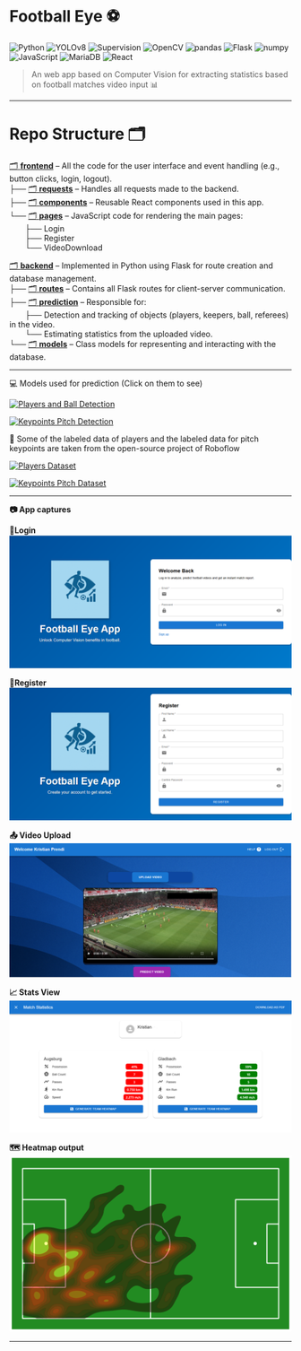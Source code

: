 # Football Eye ⚽

![Python](https://img.shields.io/badge/Python-3.11-blue?logo=python&logoColor=white)
![YOLOv8](https://img.shields.io/badge/YOLOv8-ultralytics-orange?logo=github&logoColor=white)
![Supervision](https://img.shields.io/badge/Supervision-ultralytics-yellow?logo=github&logoColor=black)
![OpenCV](https://img.shields.io/badge/OpenCV-4.x-green?logo=opencv&logoColor=white)
![pandas](https://img.shields.io/badge/pandas-2.x-purple?logo=pandas&logoColor=white)
![Flask](https://img.shields.io/badge/Flask-2.x-black?logo=flask&logoColor=white)
![numpy](https://img.shields.io/badge/numpy-1.x-blue?logo=numpy&logoColor=white)
![JavaScript](https://img.shields.io/badge/JavaScript-ES6+-F7DF1E?logo=javascript&logoColor=black)
![MariaDB](https://img.shields.io/badge/MariaDB-10.x-lightblue?logo=mariadb&logoColor=white)
![React](https://img.shields.io/badge/React-18.x-61DAFB?logo=react&logoColor=black)

> An web app based on Computer Vision for extracting statistics based on football matches video input 📊

---

# Repo Structure 🗂️

[🗂️ **frontend**](./frontend) – All the code for the user interface and event handling (e.g., button clicks, login, logout).  
├── [🗂️ **requests**](./frontend/requests) – Handles all requests made to the backend.  
├── [🗂️ **components**](./frontend/components) – Reusable React components used in this app.  
└── [🗂️ **pages**](./frontend/pages) – JavaScript code for rendering the main pages:  
  ├── Login  
  ├── Register  
  └── VideoDownload  

[🗂️ **backend**](./backend) – Implemented in Python using Flask for route creation and database management.  
├── [🗂️ **routes**](./backend/routes) – Contains all Flask routes for client-server communication.  
├── [🗂️ **prediction**](./backend/prediction) – Responsible for:  
  ├── Detection and tracking of objects (players, keepers, ball, referees) in the video.  
  └── Estimating statistics from the uploaded video.  
└── [🗂️ **models**](./backend/models) – Class models for representing and interacting with the database.



---

💻 Models used for prediction (Click on them to see)

[![Players and Ball Detection](https://img.shields.io/badge/Roboflow-Player%20Detection-blue?logo=roboflow&logoColor=white)](https://universe.roboflow.com/kristianp/football-players-detection-3zvbc-84vij/model/9)

[![Keypoints Pitch Detection](https://img.shields.io/badge/Roboflow-Keypoints%20Pitch%20Detection-orange?logo=roboflow&logoColor=white)](https://universe.roboflow.com/kristianp/football-field-detection-f07vi-g30ga/model/1)

💾 Some of the labeled data of players and the labeled data for pitch keypoints are taken from the open-source project of Roboflow

[![Players Dataset](https://img.shields.io/badge/Roboflow-Players%20Dataset-blue?logo=roboflow&logoColor=white)](https://universe.roboflow.com/roboflow-jvuqo/football-players-detection-3zvbc)

[![Keypoints Pitch Dataset](https://img.shields.io/badge/Roboflow-Keypoints%20Pitch%20Detection-orange?logo=roboflow&logoColor=white)](https://universe.roboflow.com/roboflow-jvuqo/football-field-detection-f07vi)

---

**📷 App captures**

**🔐Login**
![Login Page](./frontend/app_captures/login.PNG)

**👤Register**
![Register Page](./frontend/app_captures/register.PNG)

**📤 Video Upload**
![Video Upload Page](./frontend/app_captures/downloadpage.PNG)

**📈 Stats View**
![Stats](./frontend/app_captures/stats.PNG)

**🗺️ Heatmap output**
![Heatmap](./frontend/app_captures/heatmap.png)

---






